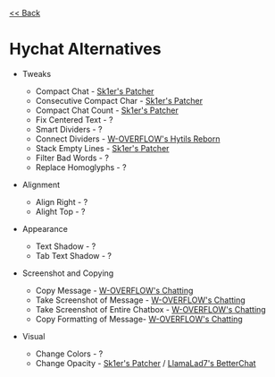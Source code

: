 [<< Back](README.md)

# Hychat Alternatives

- Tweaks

  - Compact Chat - [Sk1er's Patcher](https://sk1er.club/mods/patcher)
  - Consecutive Compact Char - [Sk1er's Patcher](https://sk1er.club/mods/patcher)
  - Compact Chat Count - [Sk1er's Patcher](https://sk1er.club/mods/patcher)
  - Fix Centered Text - ?
  - Smart Dividers - ?
  - Connect Dividers - [W-OVERFLOW's Hytils Reborn](https://github.com/W-OVERFLOW/Hytils-Reborn)
  - Stack Empty Lines - [Sk1er's Patcher](https://sk1er.club/mods/patcher)
  - Filter Bad Words - ?
  - Replace Homoglyphs - ?

- Alignment

  - Align Right - ?
  - Alight Top - ?

- Appearance

  - Text Shadow - ?
  - Tab Text Shadow - ?

- Screenshot and Copying

  - Copy Message - [W-OVERFLOW's Chatting](https://github.com/W-OVERFLOW/Chatting)
  - Take Screenshot of Message - [W-OVERFLOW's Chatting](https://github.com/W-OVERFLOW/Chatting)
  - Take Screenshot of Entire Chatbox - [W-OVERFLOW's Chatting](https://github.com/W-OVERFLOW/Chatting)
  - Copy Formatting of Message- [W-OVERFLOW's Chatting](https://github.com/W-OVERFLOW/Chatting)

- Visual

  - Change Colors - ?
  - Change Opacity - [Sk1er's Patcher](https://sk1er.club/mods/patcher) / [LlamaLad7's BetterChat](https://www.curseforge.com/minecraft/mc-mods/better-chat/files/2918388/files/all?filter-game-version=2020709689%3A5806)
